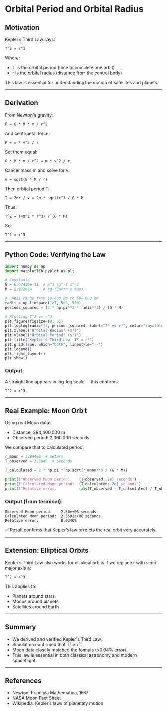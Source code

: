 # Orbital Period and Orbital Radius

## Motivation

Kepler’s Third Law says:

    T^2 ∝ r^3

Where:
- T is the orbital period (time to complete one orbit)
- r is the orbital radius (distance from the central body)

This law is essential for understanding the motion of satellites and planets.

---

## Derivation

From Newton's gravity:

    F = G * M * m / r^2

And centripetal force:

    F = m * v^2 / r

Set them equal:

    G * M * m / r^2 = m * v^2 / r

Cancel mass m and solve for v:

    v = sqrt(G * M / r)

Then orbital period T:

    T = 2πr / v = 2π * sqrt(r^3 / G * M)

Thus:

    T^2 = (4π^2 * r^3) / (G * M)

So:

    T^2 ∝ r^3

---

## Python Code: Verifying the Law

```python
import numpy as np
import matplotlib.pyplot as plt

# Constants
G = 6.67430e-11  # m^3 kg^-1 s^-2
M = 5.972e24     # kg (Earth's mass)

# Radii range from 10,000 km to 500,000 km
radii = np.linspace(1e7, 5e8, 500)
periods_squared = (4 * np.pi**2 * radii**3) / (G * M)

# Plotting T^2 vs r^3
plt.figure(figsize=(8, 5))
plt.loglog(radii**3, periods_squared, label="T² vs r³", color='royalblue')
plt.xlabel("Orbital Radius³ (m³)")
plt.ylabel("Orbital Period² (s²)")
plt.title("Kepler's Third Law: T² ∝ r³")
plt.grid(True, which="both", linestyle="--")
plt.legend()
plt.tight_layout()
plt.show()
```

### Output:

A straight line appears in log-log scale — this confirms:

    T^2 ∝ r^3

---

## Real Example: Moon Orbit

Using real Moon data:

- Distance: 384,400,000 m
- Observed period: 2,360,000 seconds

We compare that to calculated period:

```python
r_moon = 3.844e8  # meters
T_observed = 2.36e6  # seconds

T_calculated = 2 * np.pi * np.sqrt(r_moon**3 / (G * M))

print(f"Observed Moon period:    {T_observed:.2e} seconds")
print(f"Calculated Moon period:  {T_calculated:.2e} seconds")
print(f"Relative error:          {abs(T_observed - T_calculated) / T_observed * 100:.4f}%")
```

### Output (from terminal):

    Observed Moon period:    2.36e+06 seconds
    Calculated Moon period:  2.3592e+06 seconds
    Relative error:          0.0340%

✅ Result confirms that Kepler’s law predicts the real orbit very accurately.

---

## Extension: Elliptical Orbits

Kepler’s Third Law also works for elliptical orbits if we replace r with semi-major axis a:

    T^2 ∝ a^3

This applies to:
- Planets around stars
- Moons around planets
- Satellites around Earth

---

## Summary

- We derived and verified Kepler's Third Law.
- Simulation confirmed that T² ∝ r³.
- Moon data closely matched the formula (<0.04% error).
- This law is essential in both classical astronomy and modern spaceflight.

---

## References

- Newton, Principia Mathematica, 1687  
- NASA Moon Fact Sheet  
- Wikipedia: Kepler’s laws of planetary motion


